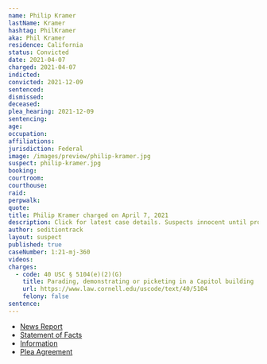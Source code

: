 ```yaml
---
name: Philip Kramer
lastName: Kramer
hashtag: PhilKramer
aka: Phil Kramer
residence: California
status: Convicted
date: 2021-04-07
charged: 2021-04-07
indicted:
convicted: 2021-12-09
sentenced:
dismissed:
deceased:
plea_hearing: 2021-12-09
sentencing:
age:
occupation:
affiliations:
jurisdiction: Federal
image: /images/preview/philip-kramer.jpg
suspect: philip-kramer.jpg
booking:
courtroom:
courthouse:
raid:
perpwalk:
quote:
title: Philip Kramer charged on April 7, 2021
description: Click for latest case details. Suspects innocent until proven guilty.
author: seditiontrack
layout: suspect
published: true
caseNumber: 1:21-mj-360
videos:
charges:
  - code: 40 USC § 5104(e)(2)(G)
    title: Parading, demonstrating or picketing in a Capitol building
    url: https://www.law.cornell.edu/uscode/text/40/5104
    felony: false
sentence:
---
```


- [News Report](https://winningcaseamerica.com/index.php/2021/05/19/california-man-accused-of-being-involved-in-jan-6-capitol-siege-says-he-did-nothing-wrong/)
- [Statement of Facts](https://www.justice.gov/usao-dc/case-multi-defendant/file/1456071/download)
- [Information](https://www.justice.gov/usao-dc/case-multi-defendant/file/1419096/download)
- [Plea Agreement](https://www.justice.gov/usao-dc/case-multi-defendant/file/1456066/download)
